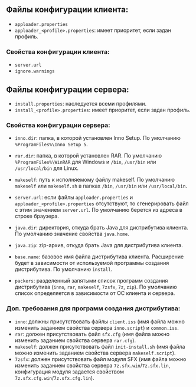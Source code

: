## Файлы конфигурации клиента:

- `apploader.properties`
- `apploader_<profile>.properties`: имеет приоритет, если задан профиль.

### Свойства конфигурации клиента:
- `server.url`
- `ignore.warnings`

## Файлы конфигурации сервера:

- `install.properties`: наследуется всеми профилями.
- `install_<profile>.properties`: имеет приоритет, если задан профиль.

### Свойства конфигурации сервера:
- `inno.dir`: папка, в которой установлен Inno Setup. По умолчанию `%ProgramFiles%\Inno Setup 5`.
- `rar.dir`: папка, в которой установлен RAR. По умолчанию `%ProgramFiles%\WinRAR` для Windows и `/bin`, `/usr/bin` или `/usr/local/bin` для Linux.
- `makeself`: путь к исполняемому файлу makeself. По умолчанию `makeself` или `makeself.sh` в папках `/bin`, `/usr/bin` или `/usr/local/bin`.

- `server.url`: если файлы `apploader.properties` и `apploader_<profile>.properties` отсутствуют, то сгенерировать файл с этим значением `server.url`. По умолчанию берется из адреса в строке браузера.
- `java.dir`: директория, откуда брать Java для дистрибутива клиента. По умолчанию значение свойства `java.home`.
- `java.zip`: zip-архив, откуда брать Java для дистрибутива клиента.
- `base.name`: базовое имя файла дистрибутива клиента. Расширение будет в зависимости от используемой программы создания дистрибутива. По умолчанию `install`.
- `packers`: разделенный запятыми список программ создания дистрибутива (`inno`, `rar`, `makeself`, `7zsfx`, `7z`, `zip`). По умолчанию список определяется в зависимости от ОС клиента и сервера.

### Доп. требования для программ создания дистрибутива:
- `inno`: должны присутствовать файлы `client.iss` (имя файла можно изменить заданием свойства сервера `inno.script`) и `common.iss`.
- `rar`: должен присутствовать файл `sfx.cfg` (имя файла можно изменить заданием свойства сервера `rar.cfg`).
- `makeself`: должен присутствовать файл `init-install.sh` (имя файла можно изменить заданием свойства сервера `makeself.script`).
- `7zsfx`: должен присутствовать файл модуля SFX (имя файла можно изменить заданием свойства сервера `7z.sfx.win`/`7z.sfx.lin`, конфигурация модуля задается свойством `7z.sfx.cfg.win`/`7z.sfx.cfg.lin`).
